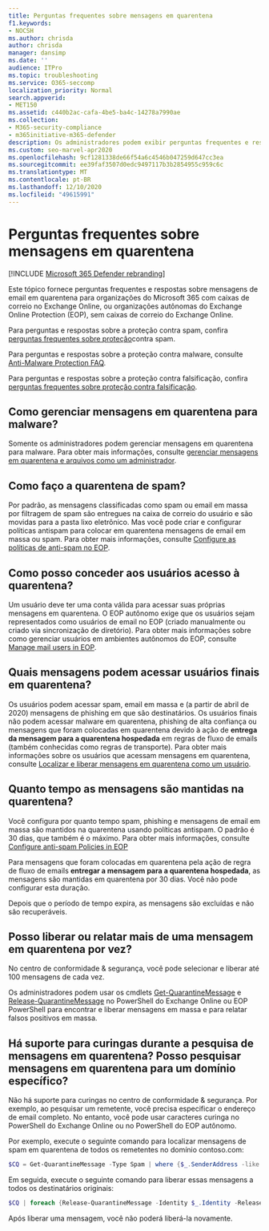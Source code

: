 ```yaml
---
title: Perguntas frequentes sobre mensagens em quarentena
f1.keywords:
- NOCSH
ms.author: chrisda
author: chrisda
manager: dansimp
ms.date: ''
audience: ITPro
ms.topic: troubleshooting
ms.service: O365-seccomp
localization_priority: Normal
search.appverid:
- MET150
ms.assetid: c440b2ac-cafa-4be5-ba4c-14278a7990ae
ms.collection:
- M365-security-compliance
- m365initiative-m365-defender
description: Os administradores podem exibir perguntas frequentes e respostas sobre mensagens em quarentena na proteção do Exchange Online (EOP).
ms.custom: seo-marvel-apr2020
ms.openlocfilehash: 9cf1281338de66f54a6c4546b047259d647cc3ea
ms.sourcegitcommit: ee39faf3507d0edc9497117b3b2854955c959c6c
ms.translationtype: MT
ms.contentlocale: pt-BR
ms.lasthandoff: 12/10/2020
ms.locfileid: "49615991"
---
```

# <a name="quarantined-messages-faq"></a>Perguntas frequentes sobre mensagens em quarentena

[!INCLUDE [Microsoft 365 Defender rebranding](../includes/microsoft-defender-for-office.md)]


Este tópico fornece perguntas frequentes e respostas sobre mensagens de email em quarentena para organizações do Microsoft 365 com caixas de correio no Exchange Online, ou organizações autônomas do Exchange Online Protection (EOP), sem caixas de correio do Exchange Online.

Para perguntas e respostas sobre a proteção contra spam, confira [perguntas frequentes sobre proteção](anti-spam-protection-faq.md)contra spam.

Para perguntas e respostas sobre a proteção contra malware, consulte [Anti-Malware Protection FAQ](anti-malware-protection-faq-eop.md).

Para perguntas e respostas sobre a proteção contra falsificação, confira [perguntas frequentes sobre proteção contra falsificação](anti-spoofing-protection-faq.md).

## <a name="how-do-i-manage-messages-that-were-quarantined-for-malware"></a>Como gerenciar mensagens em quarentena para malware?

Somente os administradores podem gerenciar mensagens em quarentena para malware. Para obter mais informações, consulte [gerenciar mensagens em quarentena e arquivos como um administrador](manage-quarantined-messages-and-files.md).

## <a name="how-do-i-quarantine-spam"></a>Como faço a quarentena de spam?

Por padrão, as mensagens classificadas como spam ou email em massa por filtragem de spam são entregues na caixa de correio do usuário e são movidas para a pasta lixo eletrônico. Mas você pode criar e configurar políticas antispam para colocar em quarentena mensagens de email em massa ou spam. Para obter mais informações, consulte [Configure as políticas de anti-spam no EOP](configure-your-spam-filter-policies.md).

## <a name="how-do-i-give-users-access-to-the-quarantine"></a>Como posso conceder aos usuários acesso à quarentena?

Um usuário deve ter uma conta válida para acessar suas próprias mensagens em quarentena. O EOP autônomo exige que os usuários sejam representados como usuários de email no EOP (criado manualmente ou criado via sincronização de diretório). Para obter mais informações sobre como gerenciar usuários em ambientes autônomos do EOP, consulte [Manage mail users in EOP](manage-mail-users-in-eop.md).

## <a name="what-messages-can-end-users-access-in-quarantine"></a>Quais mensagens podem acessar usuários finais em quarentena?

Os usuários podem acessar spam, email em massa e (a partir de abril de 2020) mensagens de phishing em que são destinatários. Os usuários finais não podem acessar malware em quarentena, phishing de alta confiança ou mensagens que foram colocadas em quarentena devido à ação de **entrega da mensagem para a quarentena hospedada** em regras de fluxo de emails (também conhecidas como regras de transporte). Para obter mais informações sobre os usuários que acessam mensagens em quarentena, consulte [Localizar e liberar mensagens em quarentena como um usuário](find-and-release-quarantined-messages-as-a-user.md).

## <a name="how-long-are-messages-kept-in-the-quarantine"></a>Quanto tempo as mensagens são mantidas na quarentena?

Você configura por quanto tempo spam, phishing e mensagens de email em massa são mantidos na quarentena usando políticas antispam. O padrão é 30 dias, que também é o máximo. Para obter mais informações, consulte [Configure anti-spam Policies in EOP](configure-your-spam-filter-policies.md)

Para mensagens que foram colocadas em quarentena pela ação de regra de fluxo de emails **entregar a mensagem para a quarentena hospedada**, as mensagens são mantidas em quarentena por 30 dias. Você não pode configurar esta duração.

Depois que o período de tempo expira, as mensagens são excluídas e não são recuperáveis.

## <a name="can-i-release-or-report-more-than-one-quarantined-message-at-a-time"></a>Posso liberar ou relatar mais de uma mensagem em quarentena por vez?

No centro de conformidade & segurança, você pode selecionar e liberar até 100 mensagens de cada vez.

Os administradores podem usar os cmdlets [Get-QuarantineMessage](https://docs.microsoft.com/powershell/module/exchange/get-quarantinemessage) e [Release-QuarantineMessage](https://docs.microsoft.com/powershell/module/exchange/release-quarantinemessage) no PowerShell do Exchange Online ou EOP PowerShell para encontrar e liberar mensagens em massa e para relatar falsos positivos em massa.

## <a name="are-wildcards-supported-when-searching-for-quarantined-messages-can-i-search-for-quarantined-messages-for-a-specific-domain"></a>Há suporte para curingas durante a pesquisa de mensagens em quarentena? Posso pesquisar mensagens em quarentena para um domínio específico?

Não há suporte para curingas no centro de conformidade & segurança. Por exemplo, ao pesquisar um remetente, você precisa especificar o endereço de email completo. No entanto, você pode usar caracteres curinga no PowerShell do Exchange Online ou no PowerShell do EOP autônomo.

Por exemplo, execute o seguinte comando para localizar mensagens de spam em quarentena de todos os remetentes no domínio contoso.com:

```powershell
$CQ = Get-QuarantineMessage -Type Spam | where {$_.SenderAddress -like "*@contoso.com"}
```

Em seguida, execute o seguinte comando para liberar essas mensagens a todos os destinatários originais:

```powershell
$CQ | foreach {Release-QuarantineMessage -Identity $_.Identity -ReleaseToAll}
```

Após liberar uma mensagem, você não poderá liberá-la novamente.
